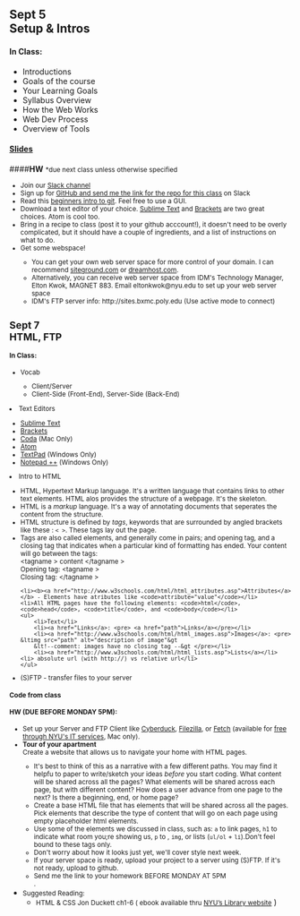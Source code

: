 ## <b>Sept 5<br/> Setup & Intros</b>

#### In Class:
 <ul>
     <li>Introductions</li>
     <li>Goals of the course</li>
     <li>Your Learning Goals</li>
     <li>Syllabus Overview</li>
     <li>How the Web Works</li>
     <li>Web Dev Process</li>
     <li>Overview of Tools</li>
 </ul>


#### <b>[Slides](https://docs.google.com/a/nyu.edu/presentation/d/1nlC73TSVtKVrorM0PIXpM2LAISi-pP2gBa9dYsQQ_Sg/edit?usp=sharing)</b>

####<b>HW</b> <small>*due next class unless otherwise specified
 <ul>
 <li>Join our <a href="https://introtowebfall2017.slack.com" target="external">Slack channel</a></li>
 <li>Sign up for <a href="https://github.com">GitHub and send me the link for the repo for this class</a> on Slack</li>
 <li>Read this <a href="http://product.hubspot.com/blog/git-and-github-tutorial-for-beginners">beginners intro to git</a>.  Feel  free  to  use  a  GUI.</li>
 <li>Download a text editor of your choice. <a href="http://www.sublimetext.com/">Sublime Text</a> and <a href="http://brackets.io/">Brackets</a> are two great choices. Atom is cool too.</li>
 <li>Bring in a recipe to class (post it to your github acccount!), it doesn't need to be overly complicated, but it should have a couple of ingredients, and a list of instructions on what to do.</li>

<!--
<li>Pick a website. What is the goal of this site? How does the design reflect that goal? How is the website "<a href="https://www.smashingmagazine.com/2011/01/guidelines-for-responsive-web-design/">responsive</a>"? 
 <ul><li>Post a link and a short paragraph about it to the HW channel on Slack with hashtag #wk1a. </li><li>Tip: Use <a href="https://developers.google.com/web/tools/chrome-devtools/">Chrome Developer Tools</a> or <a href="http://quirktools.com/screenfly">Quirktools Screenfly</a> to see what the website looks like on different size screens</li><li>Bonus: Use <a href="https://archive.org/web/" target="external">Internet Archive's Wayback Machine</a> to show how the design has changed over time. </li></ul>
-->


<li>Get some webspace!</li>
 <ul><li>You can get your own web server space for more control of your domain. I can recommend <a href="http://www.siteground.com">siteground.com</a> or <a href="https://www.dreamhost.com/promo/edunyu/">dreamhost.com</a>.</li><li>Alternatively, you can receive web server space from IDM's Technology Manager, Elton Kwok, MAGNET 883. Email eltonkwok@nyu.edu to set up your web server space</li><li>IDM's FTP server info: http://sites.bxmc.poly.edu (Use active mode to connect)
 </ul>
 </ul>


 ## <b>Sept 7<br/> HTML, FTP</b>

#### In Class:
<ul>
 <li>Vocab</li>
        <ul>
        <li>Client/Server</li>
        <li>Client-Side (Front-End), Server-Side (Back-End)</li>
        </ul>
    </ul>
 <li>Text Editors</li>
  <ul>
  <li><a href="http://www.sublimetext.com/">Sublime Text</a></li>
  <li><a href="http://brackets.io/">Brackets</a></li>
  <li><a href="https://www.panic.com/coda/">Coda</a> (Mac Only)</li>
  <li><a href="https://atom.io/">Atom</a></li>
  <li><a href="https://www.textpad.com/">TextPad</a> (Windows Only)</li>
    <li><a href="https://notepad-plus-plus.org/">Notepad ++</a> (Windows Only)</li>
  </ul>
 <li>Intro to HTML</li>
    <ul>
    <li>HTML, Hypertext Markup language. It's a written language that contains links to other text elements. HTML alos provides the structure of a webpage. It's the skeleton.</li>
    <li>HTML is a <i>markup</i> language. It's a way of annotating documents that seperates the content from the structure.</li>
    <li>HTML structure is defined by <i>tags</i>, keywords that are surrounded by angled brackets like these : <code>< ></code>. These tags lay out the page.</li>
    <li> Tags are also called elements, and generally come in pairs; and opening tag, and a closing tag that indicates when a particular kind of formatting has ended. Your content will go between the tags:<br />
&lt;tagname &gt; content &lt;/tagname &gt;<br />
Opening tag: &lt;tagname &gt;<br />
Closing tag: &lt;/tagname &gt;</li>
    
    <li><b><a href="http://www.w3schools.com/html/html_attributes.asp">Attributes</a></b> - Elements have atributes like <code>attribute="value"</code></li>
    <li>All HTML pages have the following elements: <code>html</code>, <code>head</code>, <code>title</code>, and <code>body</code></li>
    <ul>
        <li>Text</li>
        <li><a href="Links</a>: <pre> <a href="path">Links</a></pre></li>
        <li><a href="http://www.w3schools.com/html/html_images.asp">Images</a>: <pre> &ltimg src="path" alt="description of image"&gt
        &lt!--comment: images have no closing tag --&gt </pre></li>  
        <li><a href="http://www.w3schools.com/html/html_lists.asp">Lists</a></li>
    <li> absolute url (with http://) vs relative url</li>
    </ul>
 <li>(S)FTP - transfer files to your server</li>
</ul>

#### Code from class

#### HW (DUE BEFORE MONDAY 5PM):
<ul>
 <li>Set up your Server and FTP Client like <a href="https://cyberduck.io">Cyberduck</a>, <a href="https://filezilla-project.org/">Filezilla</a>, or <a href="https://fetchsoftworks.com/">Fetch</a> (available for <a href="http://www.nyu.edu/life/information-technology/getting-started/software/nyu-it-licensed-software.html">free through NYU's IT services</a>, Mac only).</li>
 <li><b>Tour of your apartment </b> <br />Create a website that allows us to navigate your home with HTML pages.</li>
 <ul>
    <li>It's best to think of this as a narrative with a few different paths. You may find it helpfu to paper to write/sketch your ideas <em>before</em> you start coding. What content will be shared across all the pages? What elements will be shared across each page, but with different content? How does a user advance from one page to the next? Is there a beginning, end, or home page?</li>
 <li>Create a base HTML file that has elements that will be shared across all the pages. Pick elements that describe the type of content that will go on each page using empty placeholder html elements. </li>
 <li>Use some of the elements we discussed in class, such as: <code>a</code> to link pages, <code>h1</code> to indicate what room you;re showing us, <code>p</code> to , <code>img</code>, or lists (<code>ul/ol</code> + <code>li</code>).Don't feel bound to these tags  only.</li> 
 <li>Don't worry about how it looks just yet, we'll cover style next week.</li>
 <li>If your server space is ready, upload your project to a server using (S)FTP.  If  it's not  ready,  upload  to  github.</li>
 <li>Send me the link to your homework BEFORE MONDAY AT 5PM</li>.
 </ul>
 <li>Suggested Reading:<ul>
    <li>HTML & CSS Jon Duckett ch1-6 ( ebook available thru <a href="http://poly.libguides.com/ebooks">NYU’s Library website</small></a> )
    </li>
    </ul>
   
 </ul>
 </li>

</ul>